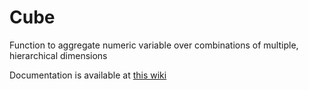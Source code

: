 # Cube
Function to aggregate numeric variable over combinations of multiple, hierarchical dimensions

Documentation is available at [this wiki](https://github.com/ARS-toscana/Cube/wiki)
